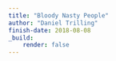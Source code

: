 ```yaml
---
title: "Bloody Nasty People"
author: "Daniel Trilling"
finish-date: 2018-08-08
_build:
    render: false
---
```


